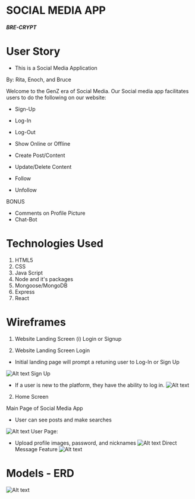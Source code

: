  
# SOCIAL MEDIA APP
##### BRE-CRYPT


# User Story
- This is a Social Media Application

By: Rita, Enoch, and Bruce

Welcome to the GenZ era of Social Media. 
Our Social media app facilitates users to do the following on our website:

- Sign-Up
- Log-In
- Log-Out
- Show Online or Offline

- Create Post/Content
- Update/Delete Content
- Follow
- Unfollow

BONUS

- Comments on Profile Picture
- Chat-Bot

# Technologies Used

1. HTML5
2. CSS
3. Java Script
4. Node and it's packages
5. Mongoose/MongoDB
6. Express
7. React

# Wireframes


1) Website Landing Screen 
(i) Login or Signup

1) Website Landing Screen
Login
  - Initial landing page will prompt a retuning user to Log-In or Sign Up

![Alt text](img/Screen_Shot_2023-02-11_at_2.54.48_PM.png)
Sign Up
  - If a user is new to the platform, they have the ability to log in.
![Alt text](img/Screen_Shot_2023-02-11_at_3.09.14_PM.png)


2) Home Screen


Main Page of Social Media App
  - User can see posts and make searches

![Alt text](img/BRE-Crypt.jpg)
User Page: 
  - Upload profile images, password, and nicknames
![Alt text](img/BRE-Crypt2.jpg)
Direct Message Feature
![Alt text](img/BRE-Crypt3.jpg)

# Models - ERD

![Alt text](img/App3-API.jpeg)



